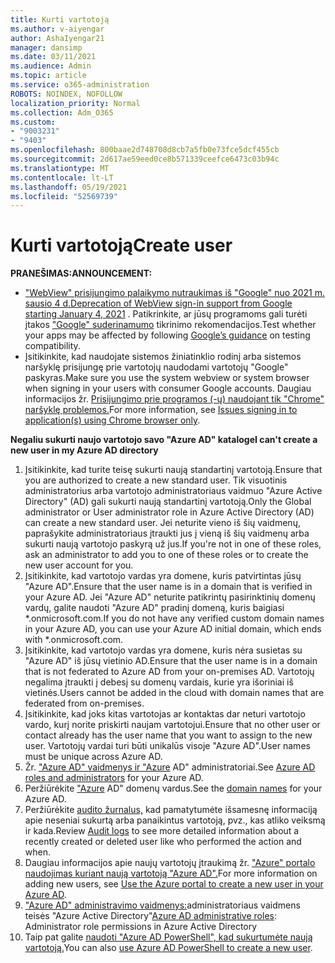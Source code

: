 ```yaml
---
title: Kurti vartotoją
ms.author: v-aiyengar
author: AshaIyengar21
manager: dansimp
ms.date: 03/11/2021
ms.audience: Admin
ms.topic: article
ms.service: o365-administration
ROBOTS: NOINDEX, NOFOLLOW
localization_priority: Normal
ms.collection: Adm_O365
ms.custom:
- "9003231"
- "9403"
ms.openlocfilehash: 800baae2d748708d8cb7a5fb0e73fce5dcf455cb
ms.sourcegitcommit: 2d617ae59eed0ce8b571339ceefce6473c03b94c
ms.translationtype: MT
ms.contentlocale: lt-LT
ms.lasthandoff: 05/19/2021
ms.locfileid: "52569739"
---
```

# <a name="create-user"></a><span data-ttu-id="02c58-102">Kurti vartotoją</span><span class="sxs-lookup"><span data-stu-id="02c58-102">Create user</span></span>

<span data-ttu-id="02c58-103">**PRANEŠIMAS:**</span><span class="sxs-lookup"><span data-stu-id="02c58-103">**ANNOUNCEMENT:**</span></span>

- <span data-ttu-id="02c58-104">["WebView" prisijungimo palaikymo nutraukimas iš "Google" nuo 2021 m. sausio 4 d.](/azure/active-directory/external-identities/google-federation#deprecation-of-webview-sign-in-support)</span><span class="sxs-lookup"><span data-stu-id="02c58-104">[Deprecation of WebView sign-in support from Google starting January 4, 2021](/azure/active-directory/external-identities/google-federation#deprecation-of-webview-sign-in-support) .</span></span> <span data-ttu-id="02c58-105">Patikrinkite, ar jūsų programoms gali turėti įtakos ["Google" suderinamumo](https://go.microsoft.com/fwlink/?linkid=2157323) tikrinimo rekomendacijos.</span><span class="sxs-lookup"><span data-stu-id="02c58-105">Test whether your apps may be affected by following [Google’s guidance](https://go.microsoft.com/fwlink/?linkid=2157323) on testing compatibility.</span></span>
- <span data-ttu-id="02c58-106">Įsitikinkite, kad naudojate sistemos žiniatinklio rodinį arba sistemos naršyklę prisijungę prie vartotojų naudodami vartotojų "Google" paskyras.</span><span class="sxs-lookup"><span data-stu-id="02c58-106">Make sure you use the system webview or system browser when signing in your users with consumer Google accounts.</span></span> <span data-ttu-id="02c58-107">Daugiau informacijos žr. [Prisijungimo prie programos (-ų) naudojant tik "Chrome" naršyklę problemos.](/office365/troubleshoot/miscellaneous/chrome-behavior-affects-applications)</span><span class="sxs-lookup"><span data-stu-id="02c58-107">For more information, see [Issues signing in to application(s) using Chrome browser only](/office365/troubleshoot/miscellaneous/chrome-behavior-affects-applications).</span></span>

<span data-ttu-id="02c58-108">**Negaliu sukurti naujo vartotojo savo "Azure AD" kataloge**</span><span class="sxs-lookup"><span data-stu-id="02c58-108">**I can't create a new user in my Azure AD directory**</span></span>

1. <span data-ttu-id="02c58-109">Įsitikinkite, kad turite teisę sukurti naują standartinį vartotoją.</span><span class="sxs-lookup"><span data-stu-id="02c58-109">Ensure that you are authorized to create a new standard user.</span></span> <span data-ttu-id="02c58-110">Tik visuotinis administratorius arba vartotojo administratoriaus vaidmuo "Azure Active Directory" (AD) gali sukurti naują standartinį vartotoją.</span><span class="sxs-lookup"><span data-stu-id="02c58-110">Only the Global administrator or User administrator role in Azure Active Directory (AD) can create a new standard user.</span></span> <span data-ttu-id="02c58-111">Jei neturite vieno iš šių vaidmenų, paprašykite administratoriaus įtraukti jus į vieną iš šių vaidmenų arba sukurti naują vartotojo paskyrą už jus.</span><span class="sxs-lookup"><span data-stu-id="02c58-111">If you're not in one of these roles, ask an administrator to add you to one of these roles or to create the new user account for you.</span></span>
1. <span data-ttu-id="02c58-112">Įsitikinkite, kad vartotojo vardas yra domene, kuris patvirtintas jūsų "Azure AD".</span><span class="sxs-lookup"><span data-stu-id="02c58-112">Ensure that the user name is in a domain that is verified in your Azure AD.</span></span> <span data-ttu-id="02c58-113">Jei "Azure AD" neturite patikrintų pasirinktinių domenų vardų, galite naudoti "Azure AD" pradinį domeną, kuris baigiasi \*.onmicrosoft.com.</span><span class="sxs-lookup"><span data-stu-id="02c58-113">If you do not have any verified custom domain names in your Azure AD, you can use your Azure AD initial domain, which ends with \*.onmicrosoft.com.</span></span>
1. <span data-ttu-id="02c58-114">Įsitikinkite, kad vartotojo vardas yra domene, kuris nėra susietas su "Azure AD" iš jūsų vietinio AD.</span><span class="sxs-lookup"><span data-stu-id="02c58-114">Ensure that the user name is in a domain that is not federated to Azure AD from your on-premises AD.</span></span> <span data-ttu-id="02c58-115">Vartotojų negalima įtraukti į debesį su domenų vardais, kurie yra išoriniai iš vietinės.</span><span class="sxs-lookup"><span data-stu-id="02c58-115">Users cannot be added in the cloud with domain names that are federated from on-premises.</span></span>
1. <span data-ttu-id="02c58-116">Įsitikinkite, kad joks kitas vartotojas ar kontaktas dar neturi vartotojo vardo, kurį norite priskirti naujam vartotojui.</span><span class="sxs-lookup"><span data-stu-id="02c58-116">Ensure that no other user or contact already has the user name that you want to assign to the new user.</span></span> <span data-ttu-id="02c58-117">Vartotojų vardai turi būti unikalūs visoje "Azure AD".</span><span class="sxs-lookup"><span data-stu-id="02c58-117">User names must be unique across Azure AD.</span></span>
1. <span data-ttu-id="02c58-118">Žr. ["Azure AD" vaidmenys ir "Azure](https://portal.azure.com/#blade/Microsoft_AAD_IAM/ActiveDirectoryMenuBlade/RolesAndAdministrators) AD" administratoriai.</span><span class="sxs-lookup"><span data-stu-id="02c58-118">See [Azure AD roles and administrators](https://portal.azure.com/#blade/Microsoft_AAD_IAM/ActiveDirectoryMenuBlade/RolesAndAdministrators) for your Azure AD.</span></span>
1. <span data-ttu-id="02c58-119">Peržiūrėkite ["Azure](https://portal.azure.com/#blade/Microsoft_AAD_IAM/ActiveDirectoryMenuBlade/RolesAndAdministrators) AD" domenų vardus.</span><span class="sxs-lookup"><span data-stu-id="02c58-119">See the [domain names](https://portal.azure.com/#blade/Microsoft_AAD_IAM/ActiveDirectoryMenuBlade/RolesAndAdministrators) for your Azure AD.</span></span>
1. <span data-ttu-id="02c58-120">Peržiūrėkite [audito žurnalus,](https://portal.azure.com/#blade/Microsoft_AAD_IAM/ActiveDirectoryMenuBlade/RolesAndAdministrators) kad pamatytumėte išsamesnę informaciją apie neseniai sukurtą arba panaikintus vartotoją, pvz., kas atliko veiksmą ir kada.</span><span class="sxs-lookup"><span data-stu-id="02c58-120">Review [Audit logs](https://portal.azure.com/#blade/Microsoft_AAD_IAM/ActiveDirectoryMenuBlade/RolesAndAdministrators) to see more detailed information about a recently created or deleted user like who performed the action and when.</span></span>
1. <span data-ttu-id="02c58-121">Daugiau informacijos apie naujų vartotojų įtraukimą žr. ["Azure" portalo naudojimas kuriant naują vartotoją "Azure AD".](/azure/active-directory/active-directory-users-create-azure-portal)</span><span class="sxs-lookup"><span data-stu-id="02c58-121">For more information on adding new users, see [Use the Azure portal to create a new user in your Azure AD](/azure/active-directory/active-directory-users-create-azure-portal).</span></span>
1. <span data-ttu-id="02c58-122">["Azure AD" administravimo vaidmenys:](/azure/active-directory/active-directory-assign-admin-roles)administratoriaus vaidmens teisės "Azure Active Directory"</span><span class="sxs-lookup"><span data-stu-id="02c58-122">[Azure AD administrative roles](/azure/active-directory/active-directory-assign-admin-roles): Administrator role permissions in Azure Active Directory</span></span>
1. <span data-ttu-id="02c58-123">Taip pat galite [naudoti "Azure AD PowerShell", kad sukurtumėte naują vartotoją.](/powershell/module/azuread/new-azureaduser?view=azureadps-2.0)</span><span class="sxs-lookup"><span data-stu-id="02c58-123">You can also [use Azure AD PowerShell to create a new user](/powershell/module/azuread/new-azureaduser?view=azureadps-2.0).</span></span>
